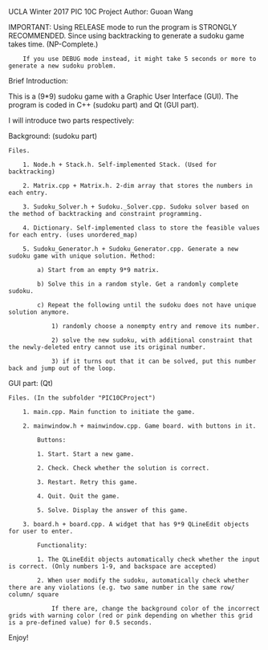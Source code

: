 UCLA Winter 2017
PIC 10C Project
Author: Guoan Wang

IMPORTANT: Using RELEASE mode to run the program is STRONGLY RECOMMENDED. Since using backtracking to generate a sudoku game takes time. (NP-Complete.)

		If you use DEBUG mode instead, it might take 5 seconds or more to generate a new sudoku problem. 

Brief Introduction:

This is a (9*9) sudoku game with a Graphic User Interface (GUI). The program is coded in C++ (sudoku part) and Qt (GUI part). 

I will introduce two parts respectively:

Background: (sudoku part)

	Files.

		1. Node.h + Stack.h. Self-implemented Stack. (Used for backtracking)

		2. Matrix.cpp + Matrix.h. 2-dim array that stores the numbers in each entry.

		3. Sudoku_Solver.h + Sudoku._Solver.cpp. Sudoku solver based on the method of backtracking and constraint programming.

		4. Dictionary. Self-implemented class to store the feasible values for each entry. (uses unordered_map)

		5. Sudoku_Generator.h + Sudoku_Generator.cpp. Generate a new sudoku game with unique solution. Method:

			a) Start from an empty 9*9 matrix.

			b) Solve this in a random style. Get a randomly complete sudoku.

			c) Repeat the following until the sudoku does not have unique solution anymore.

				1) randomly choose a nonempty entry and remove its number.

				2) solve the new sudoku, with additional constraint that the newly-deleted entry cannot use its original number.

				3) if it turns out that it can be solved, put this number back and jump out of the loop.
		
			
GUI part: (Qt)

	Files. (In the subfolder "PIC10CProject")

		1. main.cpp. Main function to initiate the game.

		2. mainwindow.h + mainwindow.cpp. Game board. with buttons in it.

			Buttons: 

			1. Start. Start a new game.

			2. Check. Check whether the solution is correct.

			3. Restart. Retry this game.

			4. Quit. Quit the game.

			5. Solve. Display the answer of this game.

		3. board.h + board.cpp. A widget that has 9*9 QLineEdit objects for user to enter.

			Functionality: 

			1. The QLineEdit objects automatically check whether the input is correct. (Only numbers 1-9, and backspace are accepted)

			2. When user modify the sudoku, automatically check whether there are any violations (e.g. two same number in the same row/ column/ square

				If there are, change the background color of the incorrect grids with warning color (red or pink depending on whether this grid is a pre-defined value) for 0.5 seconds.


Enjoy!